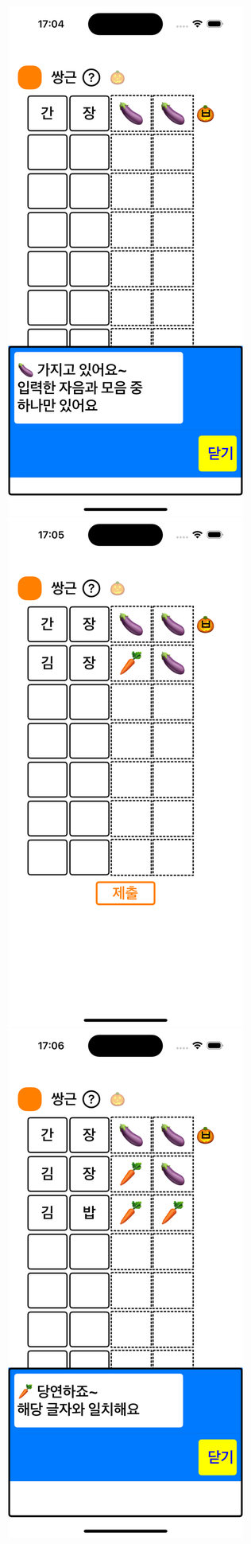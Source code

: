 ![예시](https://raw.githubusercontent.com/500beckwon/ios-saangn/master/Example/example1.png)
![예시](https://raw.githubusercontent.com/500beckwon/ios-saangn/master/Example/example2.png)
![예시](https://raw.githubusercontent.com/500beckwon/ios-saangn/master/Example/example3.png)
